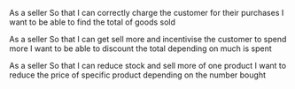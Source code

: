 As a seller
So that I can correctly charge the customer for their purchases
I want to be able to find the total of goods sold

As a seller
So that I can get sell more and incentivise the customer to spend more
I want to be able to discount the total depending on much is spent

As a seller
So that I can reduce stock and sell more of one product
I want to reduce the price of specific product depending on the number bought
